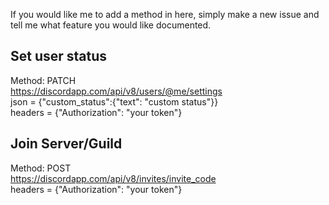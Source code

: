 If you would like me to add a method in here, simply make a new issue and tell me what feature you would like documented.


Set user status
-
Method: PATCH<br />
https://discordapp.com/api/v8/users/@me/settings<br />
json = {"custom_status":{"text": "custom status"}}<br />
headers = {"Authorization": "your token"}<br />

Join Server/Guild
-
Method: POST<br />
https://discordapp.com/api/v8/invites/invite_code<br />
headers = {"Authorization": "your token"}<br />

